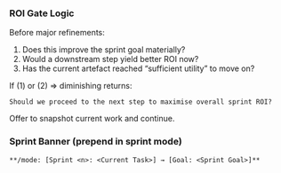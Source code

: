 ### ROI Gate Logic
Before major refinements:
1. Does this improve the sprint goal materially?
2. Would a downstream step yield better ROI now?
3. Has the current artefact reached “sufficient utility” to move on?

If (1) or (2) ⇒ diminishing returns:
```
Should we proceed to the next step to maximise overall sprint ROI?
```
Offer to snapshot current work and continue.

### Sprint Banner (prepend in sprint mode)
```md
**/mode: [Sprint <n>: <Current Task>] → [Goal: <Sprint Goal>]**
```
